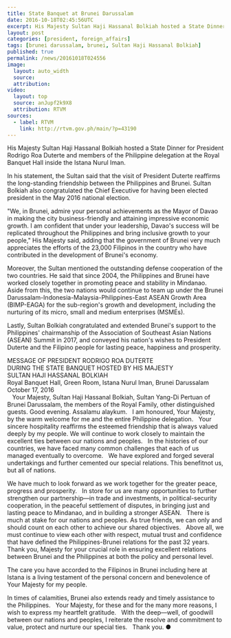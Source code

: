 ```yaml
---
title: State Banquet at Brunei Darussalam
date: 2016-10-18T02:45:56UTC
excerpt: His Majesty Sultan Haji Hassanal Bolkiah hosted a State Dinner for President Rodrigo Roa Duterte and members of the Philippine delegation at the Royal Banquet Hall inside the Istana Nurul Iman.
layout: post
categories: [president, foreign_affairs]
tags: [brunei darussalam, brunei, Sultan Haji Hassanal Bolkiah]
published: true
permalink: /news/20161018T024556
image:
  layout: auto_width
  source: 
  attribution: 
video:
  layout: top
  source: anJupf2k9X8
  attribution: RTVM
sources:
  - label: RTVM
    link: http://rtvm.gov.ph/main/?p=43190
---
```


His Majesty Sultan Haji Hassanal Bolkiah hosted a State Dinner for President Rodrigo Roa Duterte and members of the Philippine delegation at the Royal Banquet Hall inside the Istana Nurul Iman.

In his statement, the Sultan said that the visit of President Duterte reaffirms the long-standing friendship between the Philippines and Brunei. Sultan Bolkiah also congratulated the Chief Executive for having been elected president in the May 2016 national election.

"We, in Brunei, admire your personal achievements as the Mayor of Davao in making the city business-friendly and attaining impressive economic growth. I am confident that under your leadership, Davao's success will be replicated throughout the Philippines and bring inclusive growth to your people," His Majesty said, adding that the government of Brunei very much appreciates the efforts of the 23,000 Filipinos in the country who have contributed in the development of Brunei's economy.

Moreover, the Sultan mentioned the outstanding defense cooperation of the two countries. He said that since 2004, the Philippines and Brunei have worked closely together in promoting peace and stability in Mindanao. Aside from this, the two nations would continue to team up under the Brunei Darussalam-Indonesia-Malaysia-Philippines-East ASEAN Growth Area (BIMP-EAGA) for the sub-region's growth and development, including the nurturing of its micro, small and medium enterprises (MSMEs).

Lastly, Sultan Bolkiah congratulated and extended Brunei's support to the Philippines' chairmanship of the Association of Southeast Asian Nations (ASEAN) Summit in 2017, and conveyed his nation's wishes to President Duterte and the Filipino people for lasting peace, happiness and prosperity.

MESSAGE OF PRESIDENT RODRIGO ROA DUTERTE</br>
DURING THE STATE BANQUET HOSTED BY HIS MAJESTY</br>
SULTAN HAJI HASSANAL BOLKIAH</br>
Royal Banquet Hall, Green Room, Istana Nurul Iman, Brunei Darussalam</br>
October 17, 2016</br>
  
Your Majesty, Sultan Haji Hassanal Bolkiah, Sultan Yang-Di Pertuan of Brunei Darussalam, the members of the Royal Family, other distinguished guests. Good evening. Assalamu alaykum.
 
I am honoured, Your Majesty, by the warm welcome for me and the entire Philippine delegation.
 
Your sincere hospitality reaffirms the esteemed friendship that is always valued deeply by my people. We will continue to work closely to maintain the excellent ties between our nations and peoples.
 
In the histories of our countries, we have faced many common challenges that each of us managed eventually to overcome.
 
We have explored and forged several undertakings and further cemented our special relations. This benefitnot us, but all of nations.

We have much to look forward as we work together for the greater peace, progress and prosperity.
 
In store for us are many opportunities to further strengthen our partnership—in trade and investments, in political-security cooperation, in the peaceful settlement of disputes, in bringing just and lasting peace to Mindanao, and in building a stronger ASEAN.
 
There is much at stake for our nations and peoples. As true friends, we can only and should count on each other to achieve our shared objectives.
 
Above all, we must continue to view each other with respect, mutual trust and confidence that have defined the Philippines-Brunei relations for the past 32 years.
 
Thank you, Majesty for your crucial role in ensuring excellent relations between Brunei and the Philippines at both the policy and personal level.

The care you have accorded to the Filipinos in Brunei including here at Istana is a living testament of the personal concern and benevolence of Your Majesty for my people.

In times of calamities, Brunei also extends ready and timely assistance to the Philippines.
 
Your Majesty, for these and for the many more reasons, I wish to express my heartfelt gratitude.
 
With the deep—well, of goodwill between our nations and peoples, I reiterate the resolve and commitment to value, protect and nurture our special ties.
 
Thank you.
&#x25cf;
